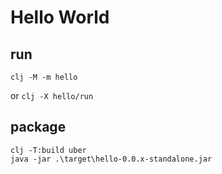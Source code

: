 # Hello World

## run

```shell
clj -M -m hello
```

or `clj -X hello/run`

## package

```shell
clj -T:build uber
java -jar .\target\hello-0.0.x-standalone.jar
```
